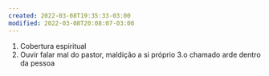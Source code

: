 ```yaml
---
created: 2022-03-08T19:35:33-03:00
modified: 2022-03-08T20:08:07-03:00
---
```


1. Cobertura espiritual
2. Ouvir falar mal do pastor, maldição a si próprio
3.o chamado arde dentro da pessoa
